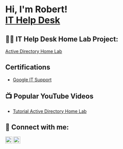 <h1>Hi, I'm Robert! <br/><a href="https://github.com/robertnpalmer">IT Help Desk</a> <a href="https://www.linkedin.com/in/robert-neil-palmer/"></a></h1>

<h2>👨‍💻 IT Help Desk Home Lab Project:</h2>

<a href="https://youtu.be/cfQJOiF8x_I">Active Directory Home Lab</a>

<h2>Certifications</h2>

- <a href="https://drive.google.com/file/d/1RYV6OAppoDJfaLXStigqcmbotJbNm6pC/view?usp=drive_link">Google IT Support</a>

<h2>📺 Popular YouTube Videos</h2>

- [Tutorial Active Directory Home Lab](https://www.youtube.com/watch?v=a83ASGn_V_s)

<h2> 🤳 Connect with me:</h2>

[<img align="left" alt="JoshMadakor | YouTube" width="22px" src="https://cdn.jsdelivr.net/npm/simple-icons@v3/icons/youtube.svg" />][youtube]
[<img align="left" alt="JoshMadakor | LinkedIn" width="22px" src="https://cdn.jsdelivr.net/npm/simple-icons@v3/icons/linkedin.svg" />][linkedin]

[youtube]:  https://www.youtube.com/@robertneilpalmer
[linkedin]: https://www.linkedin.com/in/robert-neil-palmer/
